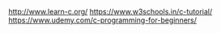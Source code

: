 http://www.learn-c.org/
https://www.w3schools.in/c-tutorial/
https://www.udemy.com/c-programming-for-beginners/
